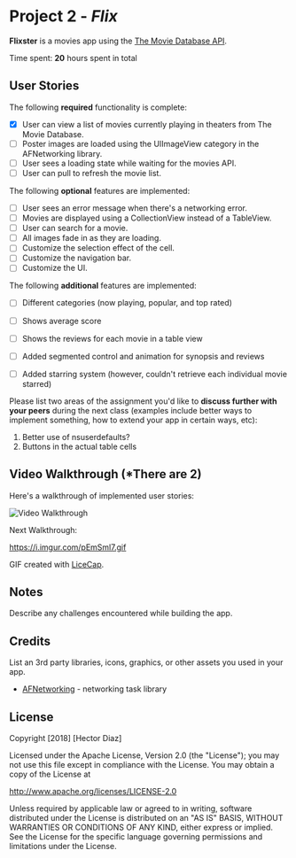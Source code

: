 # Project 2 - *Flix*

**Flixster** is a movies app using the [The Movie Database API](http://docs.themoviedb.apiary.io/#).

Time spent: **20** hours spent in total

## User Stories

The following **required** functionality is complete:

- [X] User can view a list of movies currently playing in theaters from The Movie Database.
- [ ] Poster images are loaded using the UIImageView category in the AFNetworking library.
- [ ] User sees a loading state while waiting for the movies API.
- [ ] User can pull to refresh the movie list.

The following **optional** features are implemented:

- [ ] User sees an error message when there's a networking error.
- [ ] Movies are displayed using a CollectionView instead of a TableView.
- [ ] User can search for a movie.
- [ ] All images fade in as they are loading.
- [ ] Customize the selection effect of the cell.
- [ ] Customize the navigation bar.
- [ ] Customize the UI.

The following **additional** features are implemented:

- [ ] Different categories (now playing, popular, and top rated)
- [ ] Shows average score
- [ ] Shows the reviews for each movie in a table view
- [ ] Added segmented control and animation for synopsis and reviews
- [ ] Added starring system (however, couldn't retrieve each individual movie starred)


Please list two areas of the assignment you'd like to **discuss further with your peers** during the next class (examples include better ways to implement something, how to extend your app in certain ways, etc):

1. Better use of nsuserdefaults?
2. Buttons in the actual table cells

## Video Walkthrough (*There are 2)

Here's a walkthrough of implemented user stories:

<img src='https://i.imgur.com/W0VeKj1.gif' title='Video Walkthrough' width='' alt='Video Walkthrough' />


Next Walkthrough: 

https://i.imgur.com/pEmSml7.gif


GIF created with [LiceCap](http://www.cockos.com/licecap/).

## Notes

Describe any challenges encountered while building the app.

## Credits

List an 3rd party libraries, icons, graphics, or other assets you used in your app.

- [AFNetworking](https://github.com/AFNetworking/AFNetworking) - networking task library

## License

Copyright [2018] [Hector Diaz]

Licensed under the Apache License, Version 2.0 (the "License");
you may not use this file except in compliance with the License.
You may obtain a copy of the License at

http://www.apache.org/licenses/LICENSE-2.0

Unless required by applicable law or agreed to in writing, software
distributed under the License is distributed on an "AS IS" BASIS,
WITHOUT WARRANTIES OR CONDITIONS OF ANY KIND, either express or implied.
See the License for the specific language governing permissions and
limitations under the License.
